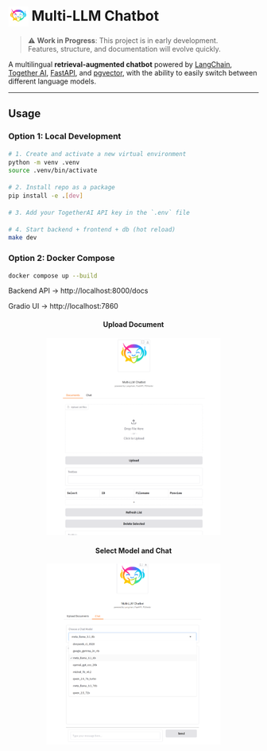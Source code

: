 # <img src="assets/logo.png" width="40" style="vertical-align: middle;"/> Multi-LLM Chatbot

> ⚠️ **Work in Progress**: This project is in early development.  
> Features, structure, and documentation will evolve quickly.

A multilingual **retrieval-augmented chatbot** powered by [LangChain](https://github.com/langchain-ai/langchain), [Together AI](https://github.com/togethercomputer/together-python), [FastAPI](https://fastapi.tiangolo.com/), and [pgvector](https://github.com/pgvector/pgvector), with the ability to easily switch between different language models.


---

## Usage

### Option 1: Local Development
```bash
# 1. Create and activate a new virtual environment
python -m venv .venv
source .venv/bin/activate

# 2. Install repo as a package
pip install -e .[dev]

# 3. Add your TogetherAI API key in the `.env` file

# 4. Start backend + frontend + db (hot reload)
make dev
```
### Option 2: Docker Compose
```bash
docker compose up --build
```

Backend API → http://localhost:8000/docs

Gradio UI   → http://localhost:7860


<h4 style="text-align: center;">Upload Document</h4>
<p style="text-align: center;">
  <img src="assets/demo_document_v0.2.1.png" alt="Documents" width="350" />
</p>

<h4 style="text-align: center;">Select Model and Chat</h4>
<p style="text-align: center;">
  <img src="assets/demo_chat_v0.2.0.png" alt="Chat" width="350" />
</p>
